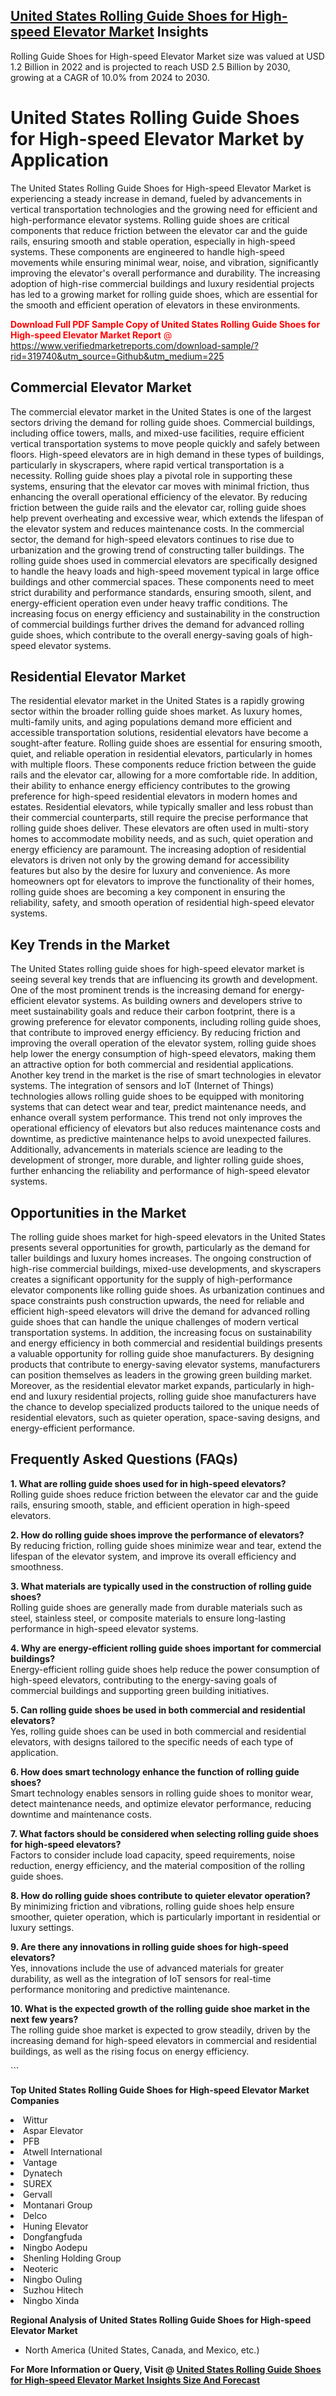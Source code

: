 <h2><a href="https://www.verifiedmarketreports.com/download-sample/?rid=319740&amp;utm_source=Github&amp;utm_medium=225" target="_blank">United States Rolling Guide Shoes for High-speed Elevator Market</a> Insights</h2><p>Rolling Guide Shoes for High-speed Elevator Market size was valued at USD 1.2 Billion in 2022 and is projected to reach USD 2.5 Billion by 2030, growing at a CAGR of 10.0% from 2024 to 2030.</p><p> <h1>United States Rolling Guide Shoes for High-speed Elevator Market by Application</h1> <p>The United States Rolling Guide Shoes for High-speed Elevator Market is experiencing a steady increase in demand, fueled by advancements in vertical transportation technologies and the growing need for efficient and high-performance elevator systems. Rolling guide shoes are critical components that reduce friction between the elevator car and the guide rails, ensuring smooth and stable operation, especially in high-speed systems. These components are engineered to handle high-speed movements while ensuring minimal wear, noise, and vibration, significantly improving the elevator's overall performance and durability. The increasing adoption of high-rise commercial buildings and luxury residential projects has led to a growing market for rolling guide shoes, which are essential for the smooth and efficient operation of elevators in these environments. <p><span class=""><span style="color: #ff0000;"><strong>Download Full PDF Sample Copy of United States Rolling Guide Shoes for High-speed Elevator Market Report</strong> @ </span><a href="https://www.verifiedmarketreports.com/download-sample/?rid=319740&amp;utm_source=Github&amp;utm_medium=225" target="_blank">https://www.verifiedmarketreports.com/download-sample/?rid=319740&amp;utm_source=Github&amp;utm_medium=225</a></span></p></p> <h2>Commercial Elevator Market</h2> <p>The commercial elevator market in the United States is one of the largest sectors driving the demand for rolling guide shoes. Commercial buildings, including office towers, malls, and mixed-use facilities, require efficient vertical transportation systems to move people quickly and safely between floors. High-speed elevators are in high demand in these types of buildings, particularly in skyscrapers, where rapid vertical transportation is a necessity. Rolling guide shoes play a pivotal role in supporting these systems, ensuring that the elevator car moves with minimal friction, thus enhancing the overall operational efficiency of the elevator. By reducing friction between the guide rails and the elevator car, rolling guide shoes help prevent overheating and excessive wear, which extends the lifespan of the elevator system and reduces maintenance costs. In the commercial sector, the demand for high-speed elevators continues to rise due to urbanization and the growing trend of constructing taller buildings. The rolling guide shoes used in commercial elevators are specifically designed to handle the heavy loads and high-speed movement typical in large office buildings and other commercial spaces. These components need to meet strict durability and performance standards, ensuring smooth, silent, and energy-efficient operation even under heavy traffic conditions. The increasing focus on energy efficiency and sustainability in the construction of commercial buildings further drives the demand for advanced rolling guide shoes, which contribute to the overall energy-saving goals of high-speed elevator systems.</p> <h2>Residential Elevator Market</h2> <p>The residential elevator market in the United States is a rapidly growing sector within the broader rolling guide shoes market. As luxury homes, multi-family units, and aging populations demand more efficient and accessible transportation solutions, residential elevators have become a sought-after feature. Rolling guide shoes are essential for ensuring smooth, quiet, and reliable operation in residential elevators, particularly in homes with multiple floors. These components reduce friction between the guide rails and the elevator car, allowing for a more comfortable ride. In addition, their ability to enhance energy efficiency contributes to the growing preference for high-speed residential elevators in modern homes and estates. Residential elevators, while typically smaller and less robust than their commercial counterparts, still require the precise performance that rolling guide shoes deliver. These elevators are often used in multi-story homes to accommodate mobility needs, and as such, quiet operation and energy efficiency are paramount. The increasing adoption of residential elevators is driven not only by the growing demand for accessibility features but also by the desire for luxury and convenience. As more homeowners opt for elevators to improve the functionality of their homes, rolling guide shoes are becoming a key component in ensuring the reliability, safety, and smooth operation of residential high-speed elevator systems.</p> <h2>Key Trends in the Market</h2> <p>The United States rolling guide shoes for high-speed elevator market is seeing several key trends that are influencing its growth and development. One of the most prominent trends is the increasing demand for energy-efficient elevator systems. As building owners and developers strive to meet sustainability goals and reduce their carbon footprint, there is a growing preference for elevator components, including rolling guide shoes, that contribute to improved energy efficiency. By reducing friction and improving the overall operation of the elevator system, rolling guide shoes help lower the energy consumption of high-speed elevators, making them an attractive option for both commercial and residential applications. Another key trend in the market is the rise of smart technologies in elevator systems. The integration of sensors and IoT (Internet of Things) technologies allows rolling guide shoes to be equipped with monitoring systems that can detect wear and tear, predict maintenance needs, and enhance overall system performance. This trend not only improves the operational efficiency of elevators but also reduces maintenance costs and downtime, as predictive maintenance helps to avoid unexpected failures. Additionally, advancements in materials science are leading to the development of stronger, more durable, and lighter rolling guide shoes, further enhancing the reliability and performance of high-speed elevator systems.</p> <h2>Opportunities in the Market</h2> <p>The rolling guide shoes market for high-speed elevators in the United States presents several opportunities for growth, particularly as the demand for taller buildings and luxury homes increases. The ongoing construction of high-rise commercial buildings, mixed-use developments, and skyscrapers creates a significant opportunity for the supply of high-performance elevator components like rolling guide shoes. As urbanization continues and space constraints push construction upwards, the need for reliable and efficient high-speed elevators will drive the demand for advanced rolling guide shoes that can handle the unique challenges of modern vertical transportation systems. In addition, the increasing focus on sustainability and energy efficiency in both commercial and residential buildings presents a valuable opportunity for rolling guide shoe manufacturers. By designing products that contribute to energy-saving elevator systems, manufacturers can position themselves as leaders in the growing green building market. Moreover, as the residential elevator market expands, particularly in high-end and luxury residential projects, rolling guide shoe manufacturers have the chance to develop specialized products tailored to the unique needs of residential elevators, such as quieter operation, space-saving designs, and energy-efficient performance.</p> <h2>Frequently Asked Questions (FAQs)</h2> <p><b>1. What are rolling guide shoes used for in high-speed elevators?</b><br> Rolling guide shoes reduce friction between the elevator car and the guide rails, ensuring smooth, stable, and efficient operation in high-speed elevators.</p> <p><b>2. How do rolling guide shoes improve the performance of elevators?</b><br> By reducing friction, rolling guide shoes minimize wear and tear, extend the lifespan of the elevator system, and improve its overall efficiency and smoothness.</p> <p><b>3. What materials are typically used in the construction of rolling guide shoes?</b><br> Rolling guide shoes are generally made from durable materials such as steel, stainless steel, or composite materials to ensure long-lasting performance in high-speed elevator systems.</p> <p><b>4. Why are energy-efficient rolling guide shoes important for commercial buildings?</b><br> Energy-efficient rolling guide shoes help reduce the power consumption of high-speed elevators, contributing to the energy-saving goals of commercial buildings and supporting green building initiatives.</p> <p><b>5. Can rolling guide shoes be used in both commercial and residential elevators?</b><br> Yes, rolling guide shoes can be used in both commercial and residential elevators, with designs tailored to the specific needs of each type of application.</p> <p><b>6. How does smart technology enhance the function of rolling guide shoes?</b><br> Smart technology enables sensors in rolling guide shoes to monitor wear, detect maintenance needs, and optimize elevator performance, reducing downtime and maintenance costs.</p> <p><b>7. What factors should be considered when selecting rolling guide shoes for high-speed elevators?</b><br> Factors to consider include load capacity, speed requirements, noise reduction, energy efficiency, and the material composition of the rolling guide shoes.</p> <p><b>8. How do rolling guide shoes contribute to quieter elevator operation?</b><br> By minimizing friction and vibrations, rolling guide shoes help ensure smoother, quieter operation, which is particularly important in residential or luxury settings.</p> <p><b>9. Are there any innovations in rolling guide shoes for high-speed elevators?</b><br> Yes, innovations include the use of advanced materials for greater durability, as well as the integration of IoT sensors for real-time performance monitoring and predictive maintenance.</p> <p><b>10. What is the expected growth of the rolling guide shoe market in the next few years?</b><br> The rolling guide shoe market is expected to grow steadily, driven by the increasing demand for high-speed elevators in commercial and residential buildings, as well as the rising focus on energy efficiency.</p> ```</p><p><strong>Top United States Rolling Guide Shoes for High-speed Elevator Market Companies</strong></p><div data-test-id=""><p><li>Wittur</li><li> Aspar Elevator</li><li> PFB</li><li> Atwell International</li><li> Vantage</li><li> Dynatech</li><li> SUREX</li><li> Gervall</li><li> Montanari Group</li><li> Delco</li><li> Huning Elevator</li><li> Dongfangfuda</li><li> Ningbo Aodepu</li><li> Shenling Holding Group</li><li> Neoteric</li><li> Ningbo Ouling</li><li> Suzhou Hitech</li><li> Ningbo Xinda</li></p><div><strong>Regional Analysis of&nbsp;United States Rolling Guide Shoes for High-speed Elevator Market</strong></div><ul><li dir="ltr"><p dir="ltr">North America&nbsp;(United States, Canada, and Mexico, etc.)</p></li></ul><p><strong>For More Information or Query, Visit @&nbsp;</strong><strong><a href="https://www.verifiedmarketreports.com/product/rolling-guide-shoes-for-high-speed-elevator-market/?utm_source=Github&amp;utm_medium=225" target="_blank">United States Rolling Guide Shoes for High-speed Elevator Market Insights Size And Forecast</a></strong></p></div>
